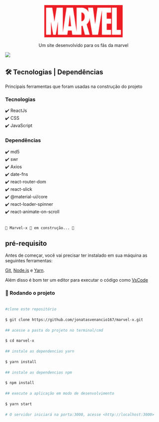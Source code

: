 <div align='center'>
    <img src='public/marvel_Logo.png' width='50%'>
</div>
<p align='center'>Um site desenvolvido para os fãs da marvel</p>

<img src="public/tela_inicial.gif">

## 🛠 Tecnologias | Dependências

<p>Principais ferramentas que foram usadas na construção do projeto</p>

<h3>Tecnologias</h3>

✔️ ReactJs <br>
✔️ CSS <br>
✔️ JavaScript <br>

<h3>Dependências</h3>

✔️ md5 <br>
✔️ swr <br>
✔️ Axios <br>
✔️ date-fns <br>
✔️ react-router-dom <br>
✔️ react-slick <br>
✔️ @material-ui/core <br>
✔️ react-loader-spinner <br>
✔️ react-animate-on-scroll <br>

## <h4 align="center"> 
    🚧 Marvel-x 🚀 em construção... 🚧 

## pré-requisito

Antes de começar, você vai precisar ter instalado em sua máquina as seguintes ferramentas: 

[Git](https://git-scm.com), [Node.js](https://nodejs.org/en/) e [Yarn](https://classic.yarnpkg.com/en/docs/install/#windows-stable).

Além disso é bom ter um editor para executar o código como [VsCode](https://code.visualstudio.com/download)

### 🎲 Rodando o projeto

```bash

#clone este repositório

$ git clone https://github.com/jonatasvenancio167/marvel-x.git

## acesse a pasta do projeto no terminal/cmd

$ cd marvel-x

## instale as dependencias yarn

$ yarn install

## instale as dependencias npm

$ npm install

## execute a aplicação em modo de desenvolvimento 

$ yarn start

# O servidor iniciará na porta:3000, acesse <http://localhost:3000>

```

